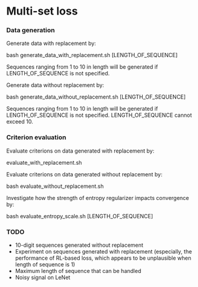 # Multi-set loss

### Data generation

Generate data with replacement by:

bash generate_data_with_replacement.sh [LENGTH_OF_SEQUENCE]

Sequences ranging from 1 to 10 in length will be generated if LENGTH_OF_SEQUENCE is not specified.

Generate data without replacement by:

bash generate_data_without_replacement.sh [LENGTH_OF_SEQUENCE]

Sequences ranging from 1 to 10 in length will be generated if LENGTH_OF_SEQUENCE is not specified. LENGTH_OF_SEQUENCE cannot exceed 10.

### Criterion evaluation

Evaluate criterions on data generated with replacement by:

evaluate_with_replacement.sh

Evaluate criterions on data generated without replacement by:

bash evaluate_without_replacement.sh

Investigate how the strength of entropy regularizer impacts convergence by:

bash evaluate_entropy_scale.sh [LENGTH_OF_SEQUENCE]

### TODO

- 10-digit sequences generated without replacement
- Experiment on sequences generated with replacement (especially, the performance of RL-based loss, which appears to be unplausible when length of sequence is 1)
- Maximum length of sequence that can be handled
- Noisy signal on LeNet
